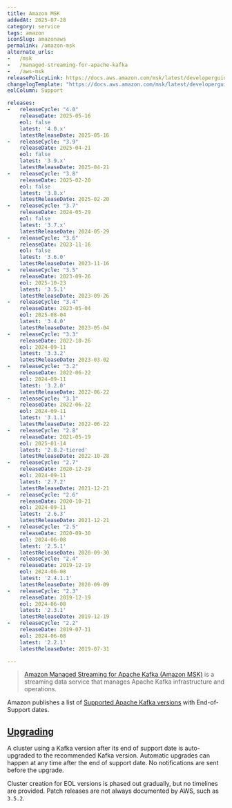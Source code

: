 ```yaml
---
title: Amazon MSK
addedAt: 2025-07-28
category: service
tags: amazon
iconSlug: amazonaws
permalink: /amazon-msk
alternate_urls:
-   /msk
-   /managed-streaming-for-apache-kafka
-   /aws-msk
releasePolicyLink: https://docs.aws.amazon.com/msk/latest/developerguide/version-support.html
changelogTemplate: "https://docs.aws.amazon.com/msk/latest/developerguide/supported-kafka-versions.html#{{'__LATEST__' | replace:'.x',''}}"
eolColumn: Support

releases:
-   releaseCycle: "4.0"
    releaseDate: 2025-05-16
    eol: false
    latest: '4.0.x'
    latestReleaseDate: 2025-05-16
-   releaseCycle: "3.9"
    releaseDate: 2025-04-21
    eol: false
    latest: '3.9.x'
    latestReleaseDate: 2025-04-21
-   releaseCycle: "3.8"
    releaseDate: 2025-02-20
    eol: false
    latest: '3.8.x'
    latestReleaseDate: 2025-02-20
-   releaseCycle: "3.7"
    releaseDate: 2024-05-29
    eol: false
    latest: '3.7.x'
    latestReleaseDate: 2024-05-29
-   releaseCycle: "3.6"
    releaseDate: 2023-11-16
    eol: false
    latest: '3.6.0'
    latestReleaseDate: 2023-11-16
-   releaseCycle: "3.5"
    releaseDate: 2023-09-26
    eol: 2025-10-23
    latest: '3.5.1'
    latestReleaseDate: 2023-09-26
-   releaseCycle: "3.4"
    releaseDate: 2023-05-04
    eol: 2025-08-04
    latest: '3.4.0'
    latestReleaseDate: 2023-05-04
-   releaseCycle: "3.3"
    releaseDate: 2022-10-26
    eol: 2024-09-11
    latest: '3.3.2'
    latestReleaseDate: 2023-03-02
-   releaseCycle: "3.2"
    releaseDate: 2022-06-22
    eol: 2024-09-11
    latest: '3.2.0'
    latestReleaseDate: 2022-06-22
-   releaseCycle: "3.1"
    releaseDate: 2022-06-22
    eol: 2024-09-11
    latest: '3.1.1'
    latestReleaseDate: 2022-06-22
-   releaseCycle: "2.8"
    releaseDate: 2021-05-19
    eol: 2025-01-14
    latest: '2.8.2-tiered'
    latestReleaseDate: 2022-10-28
-   releaseCycle: "2.7"
    releaseDate: 2020-12-29
    eol: 2024-09-11
    latest: '2.7.2'
    latestReleaseDate: 2021-12-21
-   releaseCycle: "2.6"
    releaseDate: 2020-10-21
    eol: 2024-09-11
    latest: '2.6.3'
    latestReleaseDate: 2021-12-21
-   releaseCycle: "2.5"
    releaseDate: 2020-09-30
    eol: 2024-06-08
    latest: '2.5.1'
    latestReleaseDate: 2020-09-30
-   releaseCycle: "2.4"
    releaseDate: 2019-12-19
    eol: 2024-06-08
    latest: '2.4.1.1'
    latestReleaseDate: 2020-09-09
-   releaseCycle: "2.3"
    releaseDate: 2019-12-19
    eol: 2024-06-08
    latest: '2.3.1'
    latestReleaseDate: 2019-12-19
-   releaseCycle: "2.2"
    releaseDate: 2019-07-31
    eol: 2024-06-08
    latest: '2.2.1'
    latestReleaseDate: 2019-07-31

---
```


> [Amazon Managed Streaming for Apache Kafka (Amazon MSK)](https://aws.amazon.com/msk/) is a streaming data service
> that manages Apache Kafka infrastructure and operations.

Amazon publishes a list of
[Supported Apache Kafka versions](https://docs.aws.amazon.com/msk/latest/developerguide/supported-kafka-versions.html)
with End-of-Support dates.

## [Upgrading](https://docs.aws.amazon.com/msk/latest/developerguide/version-upgrades.html)

A cluster using a Kafka version after its end of support date is auto-upgraded to the recommended Kafka version.
Automatic upgrades can happen at any time after the end of support date. No notifications
are sent before the upgrade.

Cluster creation for EOL versions is phased out gradually, but no timelines are provided. Patch releases are not
always documented by AWS, such as `3.5.2`.
